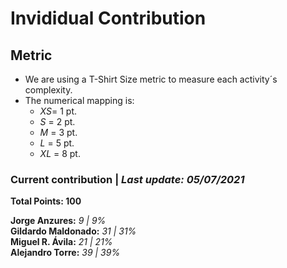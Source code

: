 # Invididual Contribution

## Metric
- We are using a T-Shirt Size metric to measure each activity´s complexity.  
- The numerical mapping is: 
  - *XS*= 1 pt.
  - *S* = 2 pt.
  - *M* = 3 pt.
  - *L* = 5 pt.
  - *XL* = 8 pt.

### Current contribution | *Last update: 05/07/2021*
**Total Points: 100** 
  
**Jorge Anzures:** *9 | 9%*  
**Gildardo Maldonado:** *31 | 31%*    
**Miguel R. Ávila:** *21 | 21%*    
**Alejandro Torre:** *39 | 39%*  
